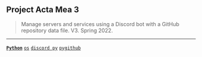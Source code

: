 ## Project Acta Mea 3
> Manage servers and services using a Discord bot with a GitHub repository data file. V3. Spring 2022.

---

[**`Python`**](https://github.com/lxRbckl/lxRbckl/blob/main/Python/README.md)
[`os`](https://github.com/lxRbckl/lxRbckl/blob/main/Python/os.md)
[`discord py`](https://github.com/lxRbckl/lxRbckl/blob/main/Python/discord-py.md)
[`pygithub`](https://github.com/lxRbckl/lxRbckl/blob/main/Python/pygithub.md)

# 
